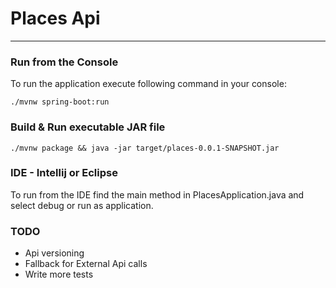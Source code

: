 # Places Api

---------

### Run from the Console

To run the application execute following command in your console:

```
./mvnw spring-boot:run
```

### Build & Run executable JAR file

```
./mvnw package && java -jar target/places-0.0.1-SNAPSHOT.jar
```

### IDE - Intellij or Eclipse

To run from the IDE find the main method in PlacesApplication.java and select debug or run as application.

### TODO

* Api versioning
* Fallback for External Api calls
* Write more tests